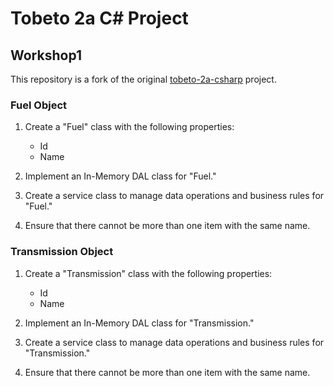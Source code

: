 # Tobeto 2a C# Project
## Workshop1

This repository is a fork of the original [tobeto-2a-csharp](https://github.com/ahmet-cetinkaya-instruction/tobeto-2a-csharp) project.

### Fuel Object

1. Create a "Fuel" class with the following properties:
   - Id
   - Name

2. Implement an In-Memory DAL class for "Fuel."

3. Create a service class to manage data operations and business rules for "Fuel."

4. Ensure that there cannot be more than one item with the same name.

### Transmission Object

1. Create a "Transmission" class with the following properties:
   - Id
   - Name

2. Implement an In-Memory DAL class for "Transmission."

3. Create a service class to manage data operations and business rules for "Transmission."

4. Ensure that there cannot be more than one item with the same name.


